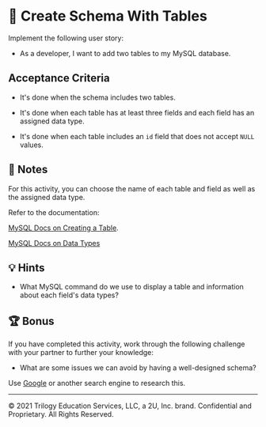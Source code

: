 # 📖 Create Schema With Tables

Implement the following user story:

* As a developer, I want to add two tables to my MySQL database. 

## Acceptance Criteria

* It's done when the schema includes two tables.

* It's done when each table has at least three fields and each field has an assigned data type.

* It's done when each table includes an `id` field that does not accept `NULL` values.

## 📝 Notes

For this activity, you can choose the name of each table and field as well as the assigned data type. 

Refer to the documentation: 

[MySQL Docs on Creating a Table](https://dev.mysql.com/doc/refman/8.0/en/creating-tables.html).

[MySQL Docs on Data Types](https://dev.mysql.com/doc/refman/8.0/en/data-types.html)

## 💡 Hints

* What MySQL command do we use to display a table and information about each field's data types? 

## 🏆 Bonus

If you have completed this activity, work through the following challenge with your partner to further your knowledge:

* What are some issues we can avoid by having a well-designed schema?

Use [Google](https://www.google.com) or another search engine to research this.

---
© 2021 Trilogy Education Services, LLC, a 2U, Inc. brand. Confidential and Proprietary. All Rights Reserved.
